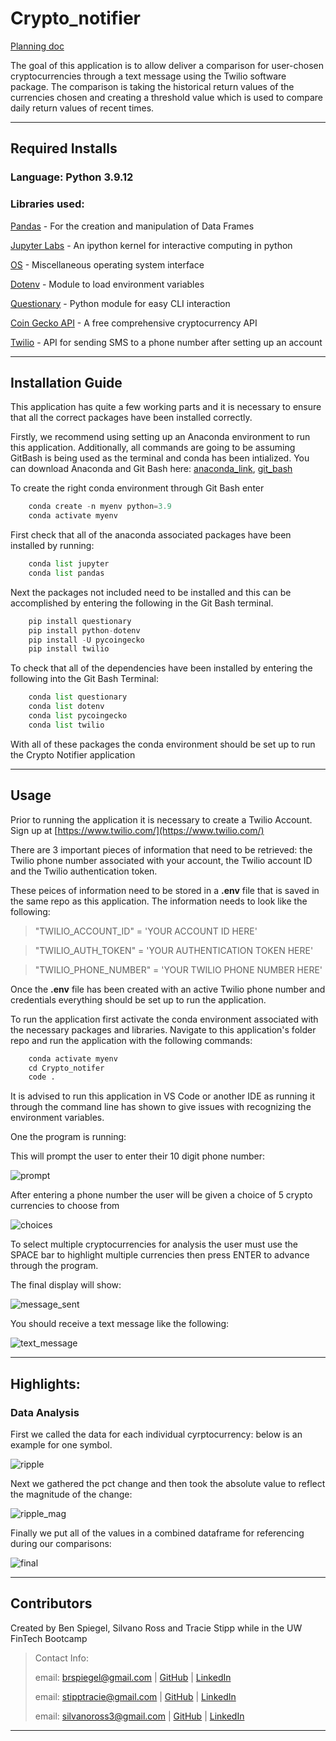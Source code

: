 # Crypto_notifier

[Planning doc](https://docs.google.com/document/d/1rUZfldYmy9Eqa9YMD0Sh2NcjxjiFe94NhCzngBFl1-c/edit)

The goal of this application is to allow deliver a comparison for user-chosen cryptocurrencies through a text message using the Twilio software package. The comparison is taking the historical return values of the currencies chosen and creating a threshold value which is used to compare daily return values of recent times. 


---

## Required Installs

### Language: Python 3.9.12

### Libraries used:

[Pandas](https://pandas.pydata.org/pandas-docs/stable/index.html) - For the creation and manipulation of Data Frames

[Jupyter Labs](https://jupyter.org/) - An ipython kernel for interactive computing in python

[OS](https://docs.python.org/3/library/os.html) - Miscellaneous operating system interface

[Dotenv](https://github.com/motdotla/dotenv) - Module to load environment variables 

[Questionary](https://pypi.org/project/questionary/) - Python module for easy CLI interaction

[Coin Gecko API](https://www.coingecko.com/en/api/documentation) - A free comprehensive cryptocurrency API

[Twilio](https://www.twilio.com/docs/usage/api) - API for sending SMS to a phone number after setting up an account

---

## Installation Guide

This application has quite a few working parts and it is necessary to ensure that all the correct packages have been installed correctly.

Firstly, we recommend using setting up an Anaconda environment to run this application. Additionally, all commands are going to be assuming GitBash is being used as the terminal and conda has been intialized. You can download Anaconda and Git Bash here: [anaconda_link](https://www.anaconda.com/), [git_bash](https://git-scm.com/downloads)

To create the right conda environment through Git Bash enter

```python
    conda create -n myenv python=3.9
    conda activate myenv
```

First check that all of the anaconda associated packages have been installed by running:

```python
    conda list jupyter
    conda list pandas
```

Next the packages not included need to be installed and this can be accomplished by entering the following in the Git Bash terminal.

```python
    pip install questionary
    pip install python-dotenv
    pip install -U pycoingecko
    pip install twilio
```

To check that all of the dependencies have been installed by entering the following into the Git Bash Terminal:

```python
    conda list questionary
    conda list dotenv
    conda list pycoingecko
    conda list twilio
```

With all of these packages the conda environment should be set up to run the Crypto Notifier application

---

## Usage

Prior to running the application it is necessary to create a Twilio Account. Sign up at [https://www.twilio.com/](https://www.twilio.com/)

There are 3 important pieces of information that need to be retrieved: the Twilio phone number associated with your account, the Twilio account ID and the Twilio authentication token.

These peices of information need to be stored in a **.env** file that is saved in the same repo as this application. The information needs to look like the following:
> "TWILIO_ACCOUNT_ID" = 'YOUR ACCOUNT ID HERE'

> "TWILIO_AUTH_TOKEN" = 'YOUR AUTHENTICATION TOKEN HERE'

> "TWILIO_PHONE_NUMBER" = 'YOUR TWILIO PHONE NUMBER HERE'

Once the **.env** file has been created with an active Twilio phone number and credentials everything should be set up to run the application.

To run the application first activate the conda environment associated with the necessary packages and libraries. Navigate to this application's folder repo and run the application with the following commands:

```python
    conda activate myenv
    cd Crypto_notifer
    code .
```

It is advised to run this application in VS Code or another IDE as running it through the command line has shown to give issues with recognizing the environment variables.

One the program is running:

This will prompt the user to enter their 10 digit phone number:

![prompt](images/initial_prompt.png)

After entering a phone number the user will be given a choice of 5 crypto currencies to choose from 

![choices](images/crypto_options.png)

To select multiple cryptocurrencies for analysis the user must use the SPACE bar to highlight multiple currencies then press ENTER to advance through the program.

The final display will show:

![message_sent](images/message_sent.png)

You should receive a text message like the following:

![text_message](images/text_message.png)

---

## Highlights:

### Data Analysis

First we called the data for each individual cyrptocurrency: below is an example for one symbol.

![ripple](images/ripple_analysis.png)

Next we gathered the pct change and then took the absolute value to reflect the magnitude of the change:

![ripple_mag](images/ripple_pct_change.png)

Finally we put all of the values in a combined dataframe for referencing during our comparisons:

![final](images/final_data_threshold.png)



---

## Contributors

Created by Ben Spiegel, Silvano Ross and Tracie Stipp while in the UW FinTech Bootcamp
> Contact Info:
>
> email: brspiegel@gmail.com |
> [GitHub](https://github.com/brspiegel) |
> [LinkedIn](https://www.linkedin.com/in/ben-spiegel-36753476/)
>
> email: stipptracie@gmail.com |
> [GitHub](https://github.com/stipptracie) |
> [LinkedIn](https://www.linkedin.com/in/tracie-stipp-0719691b/)
>
> email: silvanoross3@gmail.com |
> [GitHub](https://github.com/silvanoross) |
> [LinkedIn](https://www.linkedin.com/in/silvano-ross-b6a15a93/)

---

